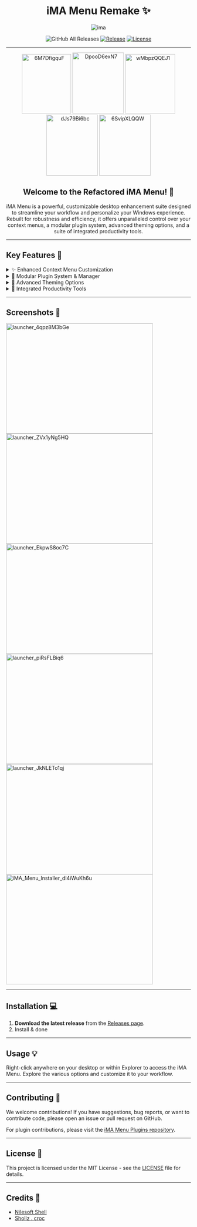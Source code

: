 <div align="center">

# iMA Menu Remake ✨

![ima](https://github.com/user-attachments/assets/c91b3569-4365-452c-a97b-17bda181a216)

![GitHub All Releases](https://img.shields.io/github/downloads/iMAboud/iMA-Menu/total.svg)
[![Release](https://img.shields.io/badge/release-v1.0.0-blue)](https://github.com/your-repo/your-repo/releases/tag/v1.0.0)
[![License](https://img.shields.io/badge/license-Proprietary-red)](LICENSE)

--- 
<img width="134" height="162" alt="6M7DfigquF" src="https://github.com/user-attachments/assets/02ff0ac4-a7d0-42b6-9206-a023844fea29" /> <img width="140" height="166" alt="DpooD6exN7" src="https://github.com/user-attachments/assets/3fa1573e-244d-4471-91c2-0b891795acbc" /> <img width="136" height="162" alt="wMbpzQQEJ1" src="https://github.com/user-attachments/assets/c7273f18-846e-419c-99d0-07b832cfe642" /> <img width="140" height="166" alt="dJs79Bi6bc" src="https://github.com/user-attachments/assets/335d25a1-0cb5-4ee9-b6d0-8ced1944515a" /> <img width="140" height="166" alt="6SvipXLQQW" src="https://github.com/user-attachments/assets/e449a46a-b349-4c41-942b-520f3c766d55" />



## Welcome to the Refactored iMA Menu! 🚀

iMA Menu is a powerful, customizable desktop enhancement suite designed to streamline your workflow and personalize your Windows experience. Rebuilt for robustness and efficiency, it offers unparalleled control over your context menus, a modular plugin system, advanced theming options, and a suite of integrated productivity tools.

---
</div>

## Key Features 🌟

<details>
  <summary>✨ Enhanced Context Menu Customization</summary>
  
  Tailor your right-click context menu with options to modify, remove, or change icons for menu items.
</details>

<details>
  <summary>🔌 Modular Plugin System & Manager</summary>
  
  Extend iMA Menu's capabilities with a growing library of plugins, easily managed through an integrated system.
</details>

<details>
  <summary>🎨 Advanced Theming Options</summary>
  
  Personalize the look and feel of your iMA Menu with a flexible theming engine, offering presets and live editing.
</details>

<details>
  <summary>🚀 Integrated Productivity Tools</summary>
  
  Access a suite of handy tools for file management, screen drawing, color picking, file transfer, quick file creation, and Windows Security exclusions.
</details>

---

## Screenshots 📸

<img width="400" height="300" alt="launcher_4qpz8M3bGe" src="https://github.com/user-attachments/assets/99bdcff0-b23d-44d0-8f4d-b2e4ffbad810" />
<img width="400" height="300" alt="launcher_ZVx1yNg5HQ" src="https://github.com/user-attachments/assets/77f032c3-4b89-448b-aae6-0ba328145246" />
<img width="400" height="300" alt="launcher_EkpwS8oc7C" src="https://github.com/user-attachments/assets/c3c59f78-0931-48e0-b7ca-afcf41475e71" />
<img width="400" height="300" alt="launcher_piRsFLBiq6" src="https://github.com/user-attachments/assets/ff54dc76-6a1e-41c5-b7c8-2b8317e50d2b" />
<img width="400" height="300" alt="launcher_JkNLETo1qj" src="https://github.com/user-attachments/assets/ccfc70e1-f5e0-453c-bbd1-ec9c5a58c913" />
<img width="400" height="300" alt="iMA_Menu_Installer_dl4iWuKh6u" src="https://github.com/user-attachments/assets/e8410065-7f78-43cf-bd9f-e07b9c7fe862" />

---

## Installation 💻

1.  **Download the latest release** from the [Releases page](https://github.com/iMAboud/iMA-Menu/releases/latest).
2.  Install & done

---

## Usage 💡

Right-click anywhere on your desktop or within Explorer to access the iMA Menu. Explore the various options and customize it to your workflow.

---

## Contributing 🤝

We welcome contributions! If you have suggestions, bug reports, or want to contribute code, please open an issue or pull request on GitHub.

For plugin contributions, please visit the [iMA Menu Plugins repository](https://github.com/iMAboud/iMA-Menu-Plugins).

---

## License 📄

This project is licensed under the MIT License - see the [LICENSE](LICENSE) file for details.

---

## Credits 🙏

*   [Nilesoft Shell](https://github.com/moudey/Shell)
*   [Shollz . croc](https://github.com/schollz/croc)
